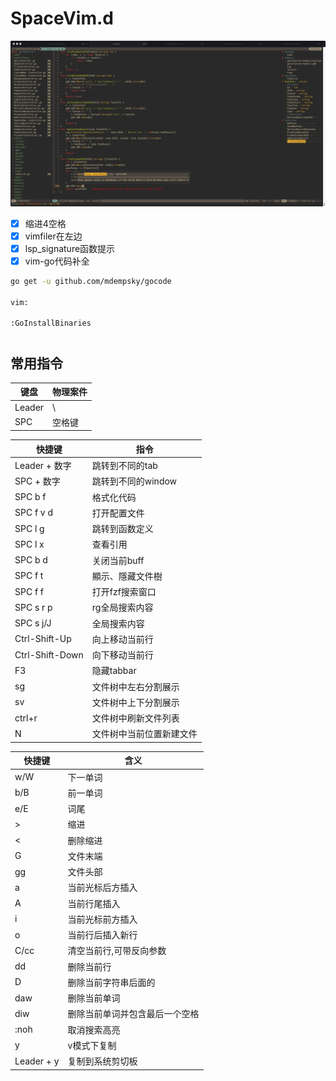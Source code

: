 # SpaceVim.d
![image](image/vim.jpg)

- [x] 缩进4空格
- [x] vimfiler在左边
- [x] lsp_signature函数提示
- [x] vim-go代码补全

```bash
go get -u github.com/mdempsky/gocode

vim:

:GoInstallBinaries

```

#
## 常用指令

| 键盘   | 物理案件 |
| ------ | -------- |
| Leader | \        |
| SPC    | 空格键         |

| 快捷键          | 指令               |
| --------------- | ------------------ |
| Leader + 数字   | 跳转到不同的tab    |
| SPC + 数字      | 跳转到不同的window |
| SPC b f         | 格式化代码         |
| SPC f v d       | 打开配置文件       |
| SPC l g         | 跳转到函数定义     |
| SPC l x         | 查看引用           |
| SPC b d         | 关闭当前buff       |
| SPC f t         | 顯示、隱藏文件樹   |
| SPC f f         | 打开fzf搜索窗口    |
| SPC s r p       | rg全局搜索内容     |
| SPC s j/J       | 全局搜索内容       |
| Ctrl-Shift-Up   | 向上移动当前行     |
| Ctrl-Shift-Down | 向下移动当前行     |
| F3              | 隐藏tabbar         |
| sg              | 文件树中左右分割展示 |
| sv              | 文件树中上下分割展示 |
| ctrl+r          | 文件树中刷新文件列表 |
| N               | 文件树中当前位置新建文件|

| 快捷键 | 含义                           |
| ------ | ------------------------------ |
| w/W    | 下一单词                       |
| b/B    | 前一单词                       |
| e/E    | 词尾                           |
| >      | 缩进                           |
| <      | 删除缩进                       |
| G      | 文件末端                       |
| gg     | 文件头部                       |
| a      | 当前光标后方插入               |
| A      | 当前行尾插入                   |
| i      | 当前光标前方插入               |
| o      | 当前行后插入新行               |
| C/cc   | 清空当前行,可带反向参数        |
| dd     | 删除当前行                     |
| D      | 删除当前字符串后面的           |
| daw    | 删除当前单词                   |
| diw    | 删除当前单词并包含最后一个空格 |
| :noh   | 取消搜索高亮                   |
| y      | v模式下复制                    |	
| Leader + y| 复制到系统剪切板            |

